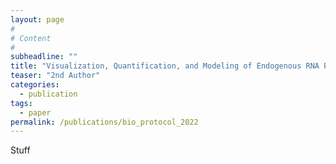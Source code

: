 ```yaml
---
layout: page
#
# Content
#
subheadline: ""
title: "Visualization, Quantification, and Modeling of Endogenous RNA PolymeraseII Phosphorylation at a Single-copy Gene in Living Cells"
teaser: "2nd Author"
categories:
  - publication
tags:
  - paper 
permalink: /publications/bio_protocol_2022
---
```



Stuff